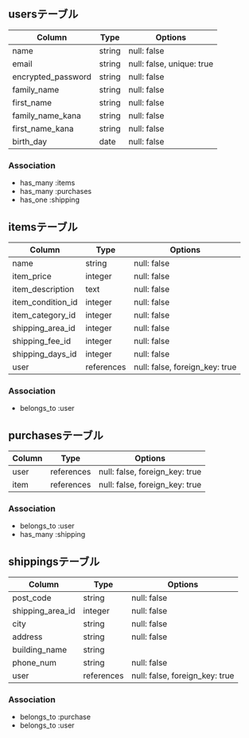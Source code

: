 ## usersテーブル

| Column             | Type       | Options                        |
| ------------------ | ---------- | ------------------------------ |
| name               | string     | null: false                    |
| email              | string     | null: false, unique: true      |
| encrypted_password | string     | null: false                    |
| family_name        | string     | null: false                    |
| first_name         | string     | null: false                    |
| family_name_kana   | string     | null: false                    |
| first_name_kana    | string     | null: false                    |
| birth_day          | date       | null: false                    |

### Association
- has_many :items
- has_many :purchases
- has_one :shipping

## itemsテーブル
| Column                 | Type          | Options                        |
| ---------------------- | ------------- | ------------------------------ |
| name                   | string        | null: false                    |
| item_price             | integer       | null: false                    |
| item_description       | text          | null: false                    |
| item_condition_id      | integer       | null: false                    |
| item_category_id       | integer       | null: false                    |
| shipping_area_id       | integer       | null: false                    |
| shipping_fee_id        | integer       | null: false                    |
| shipping_days_id       | integer       | null: false                    |
| user                   | references    | null: false, foreign_key: true |

### Association
- belongs_to :user

## purchasesテーブル
| Column       | Type       | Options                        |
| ------------ | ---------- | ------------------------------ |
| user         | references | null: false, foreign_key: true |
| item         | references | null: false, foreign_key: true |

### Association
- belongs_to :user
- has_many :shipping

## shippingsテーブル
| Column              | Type       | Options                        |
| ------------------- | ---------- | ------------------------------ |
| post_code           | string     | null: false                    |
| shipping_area_id    | integer    | null: false                    |
| city                | string     | null: false                    |
| address             | string     | null: false                    |
| building_name       | string     |                                |
| phone_num           | string     | null: false                    |
| user                | references | null: false, foreign_key: true |

### Association
- belongs_to :purchase
- belongs_to :user

